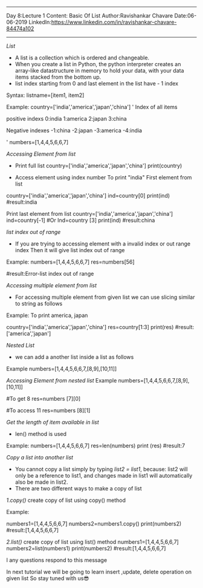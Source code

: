 ____________________________

Day 8:Lecture 1
Content: Basic Of List
Author:Ravishankar Chavare
Date:06-06-2019
LinkedIn:https://www.linkedin.com/in/ravishankar-chavare-84474a102
_______________________________

*List*
- A list is a collection which is ordered and changeable. 
- When you create a list in Python, the python interpreter creates an array-like datastructure in memory to hold your data, with your data items stacked from the bottom up. 
- list index starting from 0 and last element in the list have - 1 index

Syntax:
listname=[item1, item2]

Example:
country=['india','america','japan','china']
'
Index of all items

positive indexs
0:india
1:america
2:japan
3:china

Negative indexes
-1:china
-2:japan
-3:america
-4:india

'
numbers=[1,4,4,5,6,6,7]


*Accessing Element from list*

- Print full list
country=['india','america','japan','china']
print(country) 

- Access element using index number
To print "india" First element from list

country=['india','america','japan','china']
ind=country[0]
print(ind) 
#result:india

Print last element from list
country=['india','america','japan','china']
ind=country[-1]
#Or
Ind=country [3]
print(ind) 
#result:china


*list index out of range*

- If you are trying to accessing element with a invalid index or out range index 
Then it will give list index out of range

Example:
numbers=[1,4,4,5,6,6,7]
res=numbers[56]

#result:Error-list index out of range

*Accessing multiple element from list*

- For accessing multiple element from given list we can use slicing similar to string as follows

Example:
To print america, japan

country=['india','america','japan','china']
res=country[1:3]
print(res) 
#result:['america','japan']

*Nested List*
- we can add a another list inside a list as follows

Example
numbers=[1,4,4,5,6,6,7,[8,9],[10,11]]


*Accessing Element from nested list*
Example
numbers=[1,4,4,5,6,6,7,[8,9],[10,11]]

#To get 8
res=numbers [7][0]

#To access 11
res=numbers [8][1]


*Get the length of item available in list*
- len()  method is used 

Example:
numbers=[1,4,4,5,6,6,7]
res=len(numbers) 
print (res) 
#result:7

*Copy a list into another list*
- You cannot copy a list simply by typing *list2 = list1*, because: list2 will only be a reference to list1, and changes made in list1 will automatically also be made in list2.
- There are two different ways to make a copy of list

*1.copy()*
 create copy of list using copy() method

Example:

numbers1=[1,4,4,5,6,6,7]
numbers2=numbers1.copy() 
print(numbers2) 
#result:[1,4,4,5,6,6,7]


*2.list()*
create copy of list using list() method
numbers1=[1,4,4,5,6,6,7]
numbers2=list(numbers1) 
print(numbers2) 
#result:[1,4,4,5,6,6,7]

I any questions respond to this message 

In next tutorial we will be going to learn insert ,update, delete operation on given list
So stay tuned with us😎
